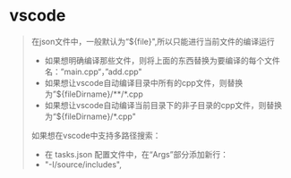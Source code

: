 # vscode
> 在json文件中，一般默认为“${file}",所以只能进行当前文件的编译运行
> - 如果想明确编译那些文件，则将上面的东西替换为要编译的每个文件名：”main.cpp“，”add.cpp"
> - 如果想让vscode自动编译目录中所有的cpp文件，则替换为”${fileDirname}/**/*.cpp
> - 如果想让vscode自动编译当前目录下的非子目录的cpp文件，则替换为“${fileDirname}/*.cpp"
>
> 如果想在vscode中支持多路径搜索：
> - 在 tasks.json 配置文件中，在“Args”部分添加新行：
> - "-I/source/includes",